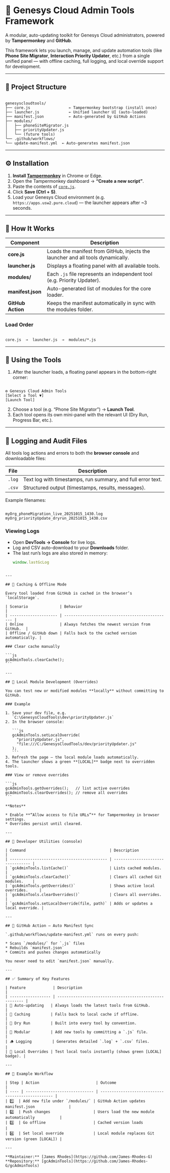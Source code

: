 
# 🧭 Genesys Cloud Admin Tools Framework

A modular, auto-updating toolkit for Genesys Cloud administrators, powered by **Tampermonkey** and **GitHub**.

This framework lets you launch, manage, and update automation tools (like **Phone Site Migrator**, **Interaction Priority Updater**, etc.) from a single unified panel — with offline caching, full logging, and local override support for development.

---

## 🧱 Project Structure

```

genesyscloudtools/
├── core.js                 ← Tampermonkey bootstrap (install once)
├── launcher.js             ← Unified launcher UI (auto-loaded)
├── manifest.json           ← Auto-generated by GitHub Actions
├── modules/
│   ├── phoneSiteMigrator.js
│   ├── priorityUpdater.js
│   └── (future tools)
└── .github/workflows/
└── update-manifest.yml  ← Auto-generates manifest.json

```

---

## ⚙️ Installation

1. **Install [Tampermonkey](https://www.tampermonkey.net/)** in Chrome or Edge.  
2. Open the Tampermonkey dashboard → **“Create a new script”**.  
3. Paste the contents of [`core.js`](./genesyscloudtools/core.js).  
4. Click **Save (Ctrl + S)**.  
5. Load your Genesys Cloud environment (e.g. `https://apps.usw2.pure.cloud`) — the launcher appears after ~3 seconds.

---

## 🧩 How It Works

| Component | Description |
|------------|-------------|
| **core.js** | Loads the manifest from GitHub, injects the launcher and all tools dynamically. |
| **launcher.js** | Displays a floating panel with all available tools. |
| **modules/** | Each `.js` file represents an independent tool (e.g. Priority Updater). |
| **manifest.json** | Auto-generated list of modules for the core loader. |
| **GitHub Action** | Keeps the manifest automatically in sync with the modules folder. |

### Load Order
```

core.js  →  launcher.js  →  modules/*.js

```

---

## 🚀 Using the Tools

1. After the launcher loads, a floating panel appears in the bottom-right corner:  

```

⚙️ Genesys Cloud Admin Tools
[Select a Tool ▼]
[Launch Tool]

```

2. Choose a tool (e.g. “Phone Site Migrator”) → **Launch Tool**.  
3. Each tool opens its own mini-panel with the relevant UI (Dry Run, Progress Bar, etc.).

---

## 🧠 Logging and Audit Files

All tools log actions and errors to both the **browser console** and downloadable files:

| File | Description |
|-------|-------------|
| `.log` | Text log with timestamps, run summary, and full error text. |
| `.csv` | Structured output (timestamps, results, messages). |

Example filenames:
```

myOrg_phoneMigration_live_20251015_1430.log
myOrg_priorityUpdate_dryrun_20251015_1430.csv

````

### Viewing Logs
* Open **DevTools → Console** for live logs.  
* Log and CSV auto-download to your **Downloads** folder.  
* The last run’s logs are also stored in memory:
  ```js
  window.lastGcLog
````

---

## 💾 Caching & Offline Mode

Every tool loaded from GitHub is cached in the browser’s `localStorage`.

| Scenario              | Behavior                                        |
| --------------------- | ----------------------------------------------- |
| Online                | Always fetches the newest version from GitHub.  |
| Offline / GitHub down | Falls back to the cached version automatically. |

### Clear cache manually

```js
gcAdminTools.clearCache();
```

---

## 🧩 Local Module Development (Overrides)

You can test new or modified modules **locally** without committing to GitHub.

### Example

1. Save your dev file, e.g.
   `C:\GenesysCloudTools\dev\priorityUpdater.js`
2. In the browser console:

   ```js
   gcAdminTools.setLocalOverride(
     "priorityUpdater.js",
     "file:///C:/GenesysCloudTools/dev/priorityUpdater.js"
   );
   ```
3. Refresh the page — the local module loads automatically.
4. The launcher shows a green **[LOCAL]** badge next to overridden tools.

### View or remove overrides

```js
gcAdminTools.getOverrides();   // list active overrides
gcAdminTools.clearOverrides(); // remove all overrides
```

**Notes**

* Enable **“Allow access to file URLs”** for Tampermonkey in browser settings.
* Overrides persist until cleared.

---

## 🔧 Developer Utilities (console)

| Command                                     | Description                       |
| ------------------------------------------- | --------------------------------- |
| `gcAdminTools.listCache()`                  | Lists cached modules.             |
| `gcAdminTools.clearCache()`                 | Clears all cached Git modules.    |
| `gcAdminTools.getOverrides()`               | Shows active local overrides.     |
| `gcAdminTools.clearOverrides()`             | Clears all overrides.             |
| `gcAdminTools.setLocalOverride(file, path)` | Adds or updates a local override. |

---

## 🧱 GitHub Action — Auto Manifest Sync

`.github/workflows/update-manifest.yml` runs on every push:

* Scans `/modules/` for `.js` files
* Rebuilds `manifest.json`
* Commits and pushes changes automatically

You never need to edit `manifest.json` manually.

---

## ✅ Summary of Key Features

| Feature            | Description                                             |
| ------------------ | ------------------------------------------------------- |
| 🔄 Auto-updating   | Always loads the latest tools from GitHub.              |
| 💾 Caching         | Falls back to local cache if offline.                   |
| 🧪 Dry Run         | Built into every tool by convention.                    |
| 🧩 Modular         | Add new tools by committing a `.js` file.               |
| 🪵 Logging         | Generates detailed `.log` + `.csv` files.               |
| 🧠 Local Overrides | Test local tools instantly (shows green [LOCAL] badge). |

---

## 🧭 Example Workflow

| Step | Action                         | Outcome                                           |
| ---- | ------------------------------ | ------------------------------------------------- |
| 1️⃣  | Add new file under `/modules/` | GitHub Action updates manifest.json               |
| 2️⃣  | Push changes                   | Users load the new module automatically           |
| 3️⃣  | Go offline                     | Cached version loads                              |
| 4️⃣  | Set local override             | Local module replaces Git version (green [LOCAL]) |

---

**Maintainer:** [James Rhodes](https://github.com/James-Rhodes-G)
**Repository:** [gcAdminTools](https://github.com/James-Rhodes-G/gcAdminTools)
